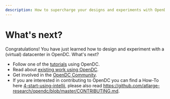 ```yaml
---
description: How to supercharge your designs and experiments with OpenDC.
---
```


# What's next?

Congratulations! You have just learned how to design and experiment with a (virtual) datacenter in OpenDC. What's next?

- Follow one of the [tutorials](/docs/category/tutorials) using OpenDC.
- Read about [existing work using OpenDC](/community/research).
- Get involved in the [OpenDC Community](/community/support).
- If you are interested in contributing to OpenDC you can find a How-To here [4-start-using-intellij](4-start-using-intellij.md), please also read https://github.com/atlarge-research/opendc/blob/master/CONTRIBUTING.md.
